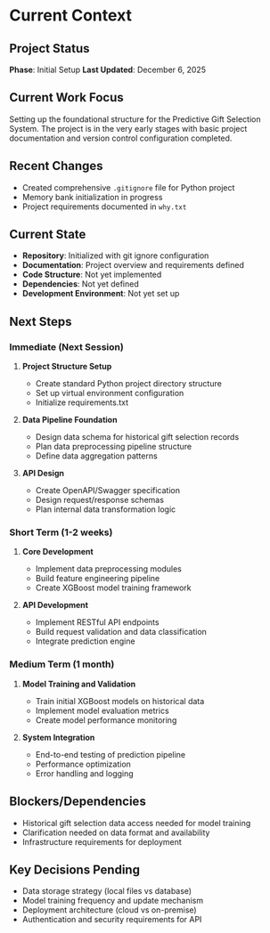 # Current Context

## Project Status
**Phase**: Initial Setup
**Last Updated**: December 6, 2025

## Current Work Focus
Setting up the foundational structure for the Predictive Gift Selection System. The project is in the very early stages with basic project documentation and version control configuration completed.

## Recent Changes
- Created comprehensive `.gitignore` file for Python project
- Memory bank initialization in progress
- Project requirements documented in `why.txt`

## Current State
- **Repository**: Initialized with git ignore configuration
- **Documentation**: Project overview and requirements defined
- **Code Structure**: Not yet implemented
- **Dependencies**: Not yet defined
- **Development Environment**: Not yet set up

## Next Steps

### Immediate (Next Session)
1. **Project Structure Setup**
   - Create standard Python project directory structure
   - Set up virtual environment configuration
   - Initialize requirements.txt

2. **Data Pipeline Foundation**
   - Design data schema for historical gift selection records
   - Plan data preprocessing pipeline structure
   - Define data aggregation patterns

3. **API Design**
   - Create OpenAPI/Swagger specification
   - Design request/response schemas
   - Plan internal data transformation logic

### Short Term (1-2 weeks)
1. **Core Development**
   - Implement data preprocessing modules
   - Build feature engineering pipeline
   - Create XGBoost model training framework

2. **API Development**
   - Implement RESTful API endpoints
   - Build request validation and data classification
   - Integrate prediction engine

### Medium Term (1 month)
1. **Model Training and Validation**
   - Train initial XGBoost models on historical data
   - Implement model evaluation metrics
   - Create model performance monitoring

2. **System Integration**
   - End-to-end testing of prediction pipeline
   - Performance optimization
   - Error handling and logging

## Blockers/Dependencies
- Historical gift selection data access needed for model training
- Clarification needed on data format and availability
- Infrastructure requirements for deployment

## Key Decisions Pending
- Data storage strategy (local files vs database)
- Model training frequency and update mechanism
- Deployment architecture (cloud vs on-premise)
- Authentication and security requirements for API